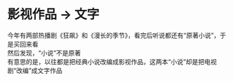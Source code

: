 # 影视作品 -> 文字
今年有两部热播剧《狂飙》和《漫长的季节》，看完后听说都还有“原著小说”，于是买回来看  
然后发现，“小说”不是原著  
有意思的是，以往都是把经典小说改编成影视作品，这两本“小说”却是把电视剧“改编”成文字作品  
